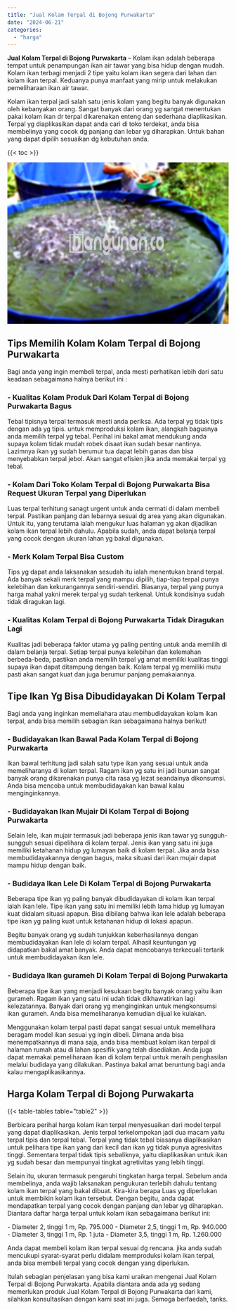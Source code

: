 ```yaml
---
title: "Jual Kolam Terpal di Bojong Purwakarta"
date: "2024-06-21"
categories: 
  - "harga"
---
```


**Jual Kolam Terpal di Bojong Purwakarta** – Kolam ikan adalah beberapa tempat untuk penampungan ikan air tawar yang bisa hidup dengan mudah. Kolam ikan terbagi menjadi 2 tipe yaitu kolam ikan segera dari lahan dan kolam ikan terpal. Keduanya punya manfaat yang mirip untuk melakukan pemeliharaan ikan air tawar.

Kolam ikan terpal jadi salah satu jenis kolam yang begitu banyak digunakan oleh kebanyakan orang. Sangat banyak dari orang yg sangat menentukan pakai kolam ikan dr terpal dikarenakan enteng dan sederhana diaplikasikan. Terpal yg diaplikasikan dapat anda cari di toko terdekat, anda bisa membelinya yang cocok dg panjang dan lebar yg diharapkan. Untuk bahan yang dapat dipilih sesuaikan dg kebutuhan anda.

{{< toc >}}

![Jual Kolam Terpal di Bojong Purwakarta](/images/jual-kolam-terpal-46.png)

## Tips Memilih Kolam Kolam Terpal di Bojong Purwakarta

Bagi anda yang ingin membeli terpal, anda mesti perhatikan lebih dari satu keadaan sebagaimana halnya berikut ini :

### \- Kualitas Kolam Produk Dari Kolam Terpal di Bojong Purwakarta Bagus

Tebal tipisnya terpal termasuk mesti anda periksa. Ada terpal yg tidak tipis dengan ada yg tipis. untuk memproduksi kolam ikan, alangkah bagusnya anda memilih terpal yg tebal. Perihal ini bakal amat mendukung anda supaya kolam tidak mudah robek disaat ikan sudah besar nantinya. Lazimnya ikan yg sudah berumur tua dapat lebih ganas dan bisa menyebabkan terpal jebol. Akan sangat efisien jika anda memakai terpal yg tebal.

### \- Kolam Dari Toko Kolam Terpal di Bojong Purwakarta Bisa Request Ukuran Terpal yang Diperlukan

Luas terpal terhitung sanagt urgent untuk anda cermati di dalam membeli terpal. Pastikan panjang dan lebarnya sesuai dg area yang akan digunakan. Untuk itu, yang terutama ialah mengukur luas halaman yg akan dijadikan kolam ikan terpal lebih dahulu. Apabila sudah, anda dapat belanja terpal yang cocok dengan ukuran lahan yg bakal digunakan.

### \- Merk Kolam Terpal Bisa Custom

Tips yg dapat anda laksanakan sesudah itu ialah menentukan brand terpal. Ada banyak sekali merk terpal yang mampu dipilih, tiap-tiap terpal punya kelebihan dan kekurangannya sendiri-sendiri. Biasanya, terpal yang punya harga mahal yakni merek terpal yg sudah terkenal. Untuk kondisinya sudah tidak diragukan lagi.

### \- Kualitas Kolam Terpal di Bojong Purwakarta Tidak Diragukan Lagi

Kualitas jadi beberapa faktor utama yg paling penting untuk anda memilih di dalam belanja terpal. Setiap terpal punya kelebihan dan kelemahan berbeda-beda, pastikan anda memilih terpal yg amat memiliki kualitas tinggi supaya ikan dapat ditampung dengan baik. Kolam terpal yg memiliki mutu pasti akan sangat kuat dan juga berumur panjang pemakaiannya.

## Tipe Ikan Yg Bisa Dibudidayakan Di Kolam Terpal

Bagi anda yang inginkan memeliahara atau membudidayakan kolam ikan terpal, anda bisa memilih sebagian ikan sebagaimana halnya berikut!

### \- Budidayakan Ikan Bawal Pada Kolam Terpal di Bojong Purwakarta

Ikan bawal terhitung jadi salah satu type ikan yang sesuai untuk anda memeliharanya di kolam terpal. Ragam ikan yg satu ini jadi buruan sangat banyak orang dikarenakan punya cita rasa yg lezat seandainya dikonsumsi. Anda bisa mencoba untuk membudidayakan kan bawal kalau menginginkannya.

### \- Budidayakan Ikan Mujair Di Kolam Terpal di Bojong Purwakarta

Selain lele, ikan mujair termasuk jadi beberapa jenis ikan tawar yg sungguh-sungguh sesuai dipelihara di kolam terpal. Jenis ikan yang satu ini juga memiliki ketahanan hidup yg lumayan baik di kolam terpal. Jika anda bisa membudidayakannya dengan bagus, maka situasi dari ikan mujair dapat mampu hidup dengan baik.

### \- Budidaya Ikan Lele Di Kolam Terpal di Bojong Purwakarta

Beberapa tipe ikan yg paling banyak dibudidayakan di kolam ikan terpal ialah ikan lele. Tipe ikan yang satu ini memiliki lebih lama hidup yg lumayan kuat didalam situasi apapun. Bisa dibilang bahwa ikan lele adalah beberapa tipe ikan yg paling kuat untuk ketahanan hidup di lokasi apapun.

Begitu banyak orang yg sudah tunjukkan keberhasilannya dengan membudidayakan ikan lele di kolam terpal. Alhasil keuntungan yg didapatkan bakal amat banyak. Anda dapat mencobanya terkecuali tertarik untuk membudidayakan ikan lele.

### \- Budidaya Ikan gurameh Di Kolam Terpal di Bojong Purwakarta

Beberapa tipe ikan yang menjadi kesukaan begitu banyak orang yaitu ikan gurameh. Ragam ikan yang satu ini udah tidak dikhawatirkan lagi kelezatannya. Banyak dari orang yg menginginkan untuk mengkonsumsi ikan gurameh. Anda bisa memeliharanya kemudian dijual ke kulakan.

Menggunakan kolam terpal pasti dapat sangat sesuai untuk memelihara beragam model ikan sesuai yg ingin dibeli. Dimana anda bisa menempatkannya di mana saja, anda bisa membuat kolam ikan terpal di halaman rumah atau di lahan spesifik yang telah disediakan. Anda juga dapat memakai pemeliharaan ikan di kolam terpal untuk meraih penghasilan melalui budidaya yang dilakukan. Pastinya bakal amat beruntung bagi anda kalau mengaplikasikannya.

## Harga Kolam Terpal di Bojong Purwakarta

{{< table-tables table="table2" >}}

Berbicara perihal harga kolam ikan terpal menyesuaikan dari model terpal yang dapat diaplikasikan. Jenis terpal terkelompokan jadi dua macam yaitu terpal tipis dan terpal tebal. Terpal yang tidak tebal biasanya diaplikasikan untuk pelihara tipe ikan yang dari kecil dan ikan yg tidak punya agresivitas tinggi. Sementara terpal tidak tipis sebaliknya, yaitu diaplikasikan untuk ikan yg sudah besar dan mempunyai tingkat agretivitas yang lebih tinggi.

Selain itu, ukuran termasuk pengaruhi tingkatan harga terpal. Sebelum anda membelinya, anda wajib laksanakan pengukuran terlebih dahulu tentang kolam ikan terpal yang bakal dibuat. Kira-kira berapa Luas yg diperlukan untuk membikin kolam ikan tersebut. Dengan begitu, anda dapat mendapatkan terpal yang cocok dengan panjang dan lebar yg diharapkan. Diantara daftar harga terpal untuk kolam ikan sebagaimana berikut ini:

\- Diameter 2, tinggi 1 m, Rp. 795.000 - Diameter 2,5, tinggi 1 m, Rp. 940.000 - Diameter 3, tinggi 1 m, Rp. 1 juta - Diameter 3,5, tinggi 1 m, Rp. 1.260.000

Anda dapat membeli kolam ikan terpal sesuai dg rencana. jika anda sudah mencukupi syarat-syarat perlu didalam memproduksi kolam ikan terpal, anda bisa membeli terpal yang cocok dengan yang diperlukan.

Itulah sebagian penjelasan yang bisa kami uraikan mengenai Jual Kolam Terpal di Bojong Purwakarta. Apabila diantara anda ada yg sedang memerlukan produk Jual Kolam Terpal di Bojong Purwakarta dari kami, silahkan konsultasikan dengan kami saat ini juga. Semoga berfaedah, tanks.

